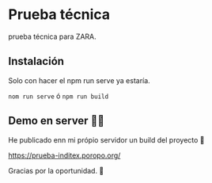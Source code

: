 # Prueba técnica
prueba técnica para ZARA.

## Instalación
Solo con hacer el npm run serve ya estaría.

`nom run serve`
	ó
`npm run build`
## Demo en server 👨‍💻
He publicado enn mi própio servidor un build del proyecto 🎉

https://prueba-inditex.poropo.org/

Gracias por la oportunidad. 🙂
